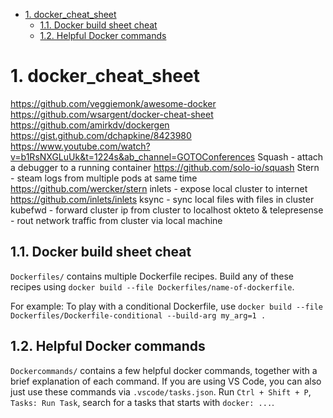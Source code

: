 
- [1. docker_cheat_sheet](#1-docker_cheat_sheet)
  - [1.1. Docker build sheet cheat](#11-docker-build-sheet-cheat)
  - [1.2. Helpful Docker commands](#12-helpful-docker-commands)

# 1. docker_cheat_sheet
https://github.com/veggiemonk/awesome-docker
https://github.com/wsargent/docker-cheat-sheet
https://github.com/amirkdv/dockergen
https://gist.github.com/dchapkine/8423980
https://www.youtube.com/watch?v=b1RsNXGLuUk&t=1224s&ab_channel=GOTOConferences
  Squash - attach a debugger to a running container https://github.com/solo-io/squash
  Stern - steam logs from multiple pods at same time https://github.com/wercker/stern
  inlets - expose local cluster to internet https://github.com/inlets/inlets
  ksync - sync local files with files in cluster
  kubefwd - forward cluster ip from cluster to localhost
  okteto & telepresense - rout network traffic from cluster via local machine
  


## 1.1. Docker build sheet cheat

`Dockerfiles/` contains multiple Dockerfile recipes. Build any of these recipes using `docker build --file Dockerfiles/name-of-dockerfile`.  

For example: To play with a conditional Dockerfile, use `docker build --file Dockerfiles/Dockerfile-conditional --build-arg my_arg=1 .`

## 1.2. Helpful Docker commands

`Dockercommands/` contains a few helpful docker commands, together with a brief explanation of each command. If you are using VS Code, you can also just use these commands via `.vscode/tasks.json`. Run `Ctrl + Shift + P`, `Tasks: Run Task`, search for a tasks that starts with `docker: ...`. 